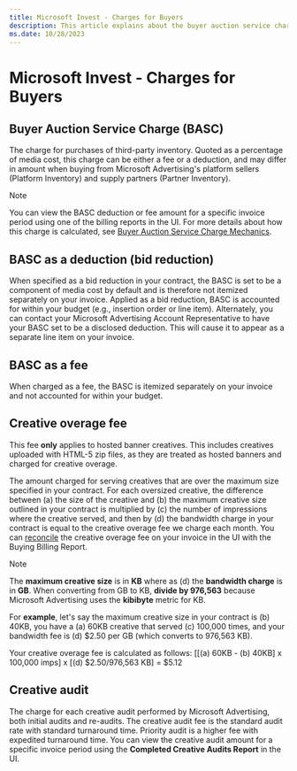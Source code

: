 ```yaml
---
title: Microsoft Invest - Charges for Buyers
description: This article explains about the buyer auction service charge. The charge for purchases of third-party inventory can be either a fee or a deduction. 
ms.date: 10/28/2023
---
```


# Microsoft Invest - Charges for Buyers

## Buyer Auction Service Charge (BASC)

The charge for purchases of third-party inventory. Quoted as a percentage of media cost, this charge can be either a fee or a deduction, and may differ in amount when buying from Microsoft Advertising's platform sellers (Platform Inventory) and supply partners (Partner Inventory).

> [!NOTE]
> You can view the BASC deduction or fee amount for a specific invoice period using one of the billing reports in the UI. For more details about how this charge is calculated, see [Buyer Auction Service Charge Mechanics](./buyer-auction-service-charge-mechanics.md).

## BASC as a deduction (bid reduction)

When specified as a bid reduction in your contract, the BASC is set to be a component of media cost by default and is therefore not itemized separately on your invoice. Applied as a bid reduction, BASC is accounted for within your budget (e.g., insertion order or line item). Alternately, you can contact your Microsoft Advertising Account Representative to have your BASC set to be a disclosed deduction. This will cause it to appear as a separate line item on your invoice.

## BASC as a fee

When charged as a fee, the BASC is itemized separately on your invoice and not accounted for within your budget.

## Creative overage fee

This fee **only** applies to hosted banner creatives. This includes creatives uploaded with HTML-5 zip files, as they are treated as hosted banners and charged for creative overage.

The amount charged for serving creatives that are over the maximum size specified in your contract. For each oversized creative, the difference between (a) the size of the creative and (b) the maximum creative size outlined in your contract is multiplied by (c) the number of impressions where the creative served, and then by (d) the bandwidth charge in your contract is equal to the creative overage fee we charge each month. You can [reconcile](./reconciling-your-invoice-with-reporting.md) the creative overage fee on your invoice in the UI with the Buying Billing Report.

> [!NOTE]
> The **maximum creative size** is in **KB** where as (d) the **bandwidth charge** is in **GB**. When converting from GB to KB, **divide by 976,563** because Microsoft Advertising uses the **kibibyte** metric for KB.

For **example**, let's say the maximum creative size in your contract is (b) 40KB, you have a (a) 60KB creative that served (c) 100,000 times, and your bandwidth fee is (d) $2.50 per GB (which converts to 976,563 KB).

Your creative overage fee is calculated as follows: [[(a) 60KB - (b) 40KB] x 100,000 imps] x [(d) $2.50/976,563 KB] = $5.12

## Creative audit

The charge for each creative audit performed by Microsoft Advertising, both initial audits and re-audits. The creative audit fee is the standard audit rate with standard turnaround time. Priority audit is a higher fee with expedited turnaround time. You can view the creative audit amount for a specific invoice period using the **Completed Creative Audits Report** in the UI.
